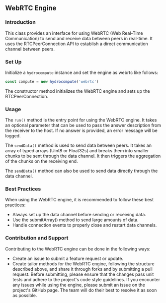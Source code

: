 ## WebRTC Engine
### Introduction
This class provides an interface for using WebRTC (Web Real-Time Communication) to send and receive data between peers in real-time. It uses the RTCPeerConnection API to establish a direct communication channel between peers.

### Set Up
Initialize a `hydrocompute` instance and set the engine as webrtc like follows:
```javascript
const compute = new hydrocompute('webrtc')
```
The constructor method initializes the WebRTC engine and sets up the RTCPeerConnection.

### Usage
The `run()` method is the entry point for using the WebRTC engine. It takes an optional parameter that can be used to pass the answer description from the receiver to the host. If no answer is provided, an error message will be logged.

The `sendData()` method is used to send data between peers. It takes an array of typed arrays (Uint8 or Float32s) and breaks them into smaller chunks to be sent through the data channel. It then triggers the aggregation of the chunks on the receiving end.

The `sendData()` method can also be used to send data directly through the data channel.

### Best Practices
When using the WebRTC engine, it is recommended to follow these best practices:

* Always set up the data channel before sending or receiving data.
* Use the submitArray() method to send large amounts of data.
* Handle connection events to properly close and restart data channels.

### Contribution and Support
Contributing to the WebRTC engine can be done in the following ways:

* Create an issue to submit a feature request or update.
* Create tailor methods for the WebRTC engine, following the structure described above, and share it through forks and by submitting a pull request. Before submitting, please ensure that the changes pass unit tests and adhere to the project's code style guidelines.
If you encounter any issues while using the engine, please submit an issue on the project's GitHub page. The team will do their best to resolve it as soon as possible.
